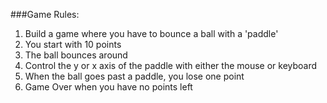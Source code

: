 ###Game Rules:

1. Build a game where you have to bounce a ball with a 'paddle'
2. You start with 10 points
3. The ball bounces around
4. Control the y or x axis of the paddle with either the mouse or keyboard
5. When the ball goes past a paddle, you lose one point
6. Game Over when you have no points left
